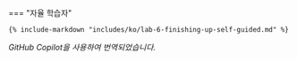 <!-- === "@skillable 워크샵"

    {% include-markdown "includes/ko/lab-6-finishing-up-event.md" %} -->

=== "자율 학습자"

    {% include-markdown "includes/ko/lab-6-finishing-up-self-guided.md" %}

*GitHub Copilot을 사용하여 번역되었습니다.*
